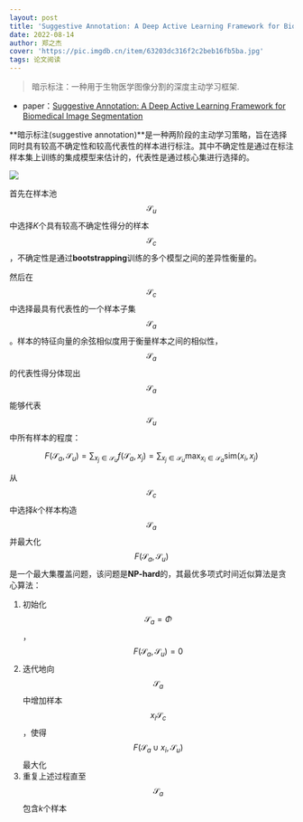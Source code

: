 ```yaml
---
layout: post
title: 'Suggestive Annotation: A Deep Active Learning Framework for Biomedical Image Segmentation'
date: 2022-08-14
author: 郑之杰
cover: 'https://pic.imgdb.cn/item/63203dc316f2c2beb16fb5ba.jpg'
tags: 论文阅读
---
```


> 暗示标注：一种用于生物医学图像分割的深度主动学习框架.

- paper：[Suggestive Annotation: A Deep Active Learning Framework for Biomedical Image Segmentation](https://arxiv.org/abs/1706.04737)

**暗示标注(suggestive annotation)**是一种两阶段的主动学习策略，旨在选择同时具有较高不确定性和较高代表性的样本进行标注。其中不确定性是通过在标注样本集上训练的集成模型来估计的，代表性是通过核心集进行选择的。

![](https://pic.imgdb.cn/item/6320429016f2c2beb174b385.jpg)

首先在样本池$$\mathcal{S}_u$$中选择$K$个具有较高不确定性得分的样本$$\mathcal{S}_c$$，不确定性是通过**bootstrapping**训练的多个模型之间的差异性衡量的。

然后在$$\mathcal{S}_c$$中选择最具有代表性的一个样本子集$$\mathcal{S}_a$$。样本的特征向量的余弦相似度用于衡量样本之间的相似性，$$\mathcal{S}_a$$的代表性得分体现出$$\mathcal{S}_a$$能够代表$$\mathcal{S}_u$$中所有样本的程度：

$$ F(\mathcal{S}_a,\mathcal{S}_u) = \sum_{x_j \in \mathcal{S}_u} f(\mathcal{S}_a,x_j) = \sum_{x_j \in \mathcal{S}_u} \mathop{\max}_{x_i \in \mathcal{S}_a} \text{sim}(x_i,x_j) $$

从$$\mathcal{S}_c$$中选择$k$个样本构造$$\mathcal{S}_a$$并最大化$$F(\mathcal{S}_a,\mathcal{S}_u)$$是一个最大集覆盖问题，该问题是**NP-hard**的，其最优多项式时间近似算法是贪心算法：
1. 初始化$$\mathcal{S}_a=\Phi$$，$$F(\mathcal{S}_a,\mathcal{S}_u)=0$$
2. 迭代地向$$\mathcal{S}_a$$中增加样本$$x_i\mathcal{S}_c$$，使得$$F(\mathcal{S}_a ∪ x_i,\mathcal{S}_u)$$最大化
3. 重复上述过程直至$$\mathcal{S}_a$$包含$k$个样本